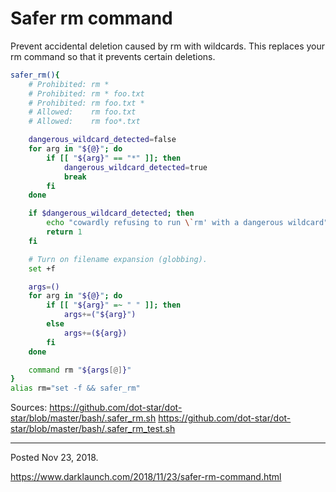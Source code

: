 # Safer rm command

Prevent accidental deletion caused by rm with wildcards. This replaces your rm command so that it prevents certain deletions.

```bash
safer_rm(){
    # Prohibited: rm *
    # Prohibited: rm * foo.txt
    # Prohibited: rm foo.txt *
    # Allowed:    rm foo.txt
    # Allowed:    rm foo*.txt

    dangerous_wildcard_detected=false
    for arg in "${@}"; do
        if [[ "${arg}" == "*" ]]; then
            dangerous_wildcard_detected=true
            break
        fi
    done

    if $dangerous_wildcard_detected; then
        echo "cowardly refusing to run \`rm' with a dangerous wildcard"
        return 1
    fi

    # Turn on filename expansion (globbing).
    set +f

    args=()
    for arg in "${@}"; do
        if [[ "${arg}" =~ " " ]]; then
            args+=("${arg}")
        else
            args+=(${arg})
        fi
    done

    command rm "${args[@]}"
}
alias rm="set -f && safer_rm"
```

Sources:
https://github.com/dot-star/dot-star/blob/master/bash/.safer_rm.sh
https://github.com/dot-star/dot-star/blob/master/bash/.safer_rm_test.sh

---

Posted Nov 23, 2018.

https://www.darklaunch.com/2018/11/23/safer-rm-command.html